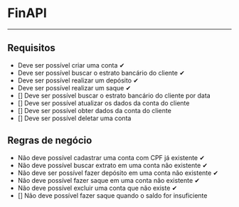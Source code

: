 # FinAPI

---

## Requisitos

- Deve ser possível criar uma conta ✔
- Deve ser possível buscar o estrato bancário do cliente ✔
- Deve ser possível realizar um depósito ✔
- Deve ser possível realizar um saque ✔
- [] Deve ser possível  buscar o estrato bancário do cliente por data
- [] Deve ser possível atualizar os dados da conta do cliente
- [] Deve ser possível obter dados da conta do cliente
- [] Deve ser possível deletar uma conta

## Regras de negócio

- Não deve possível cadastrar uma conta com CPF já existente ✔
- Não deve possível buscar extrato em uma conta não existente ✔
- Não deve ser possível fazer depósito em uma conta não existente ✔
- Não deve possível fazer saque em uma conta não existente ✔
- Não deve possível excluir uma conta que não existe ✔
- [] Não deve possível fazer saque quando o saldo for insuficiente
